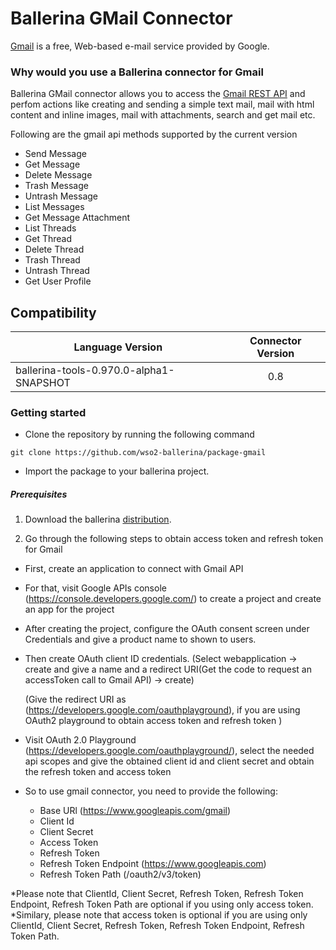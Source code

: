 # Ballerina GMail Connector

[Gmail](https://www.google.com/gmail/) is a free, Web-based e-mail service provided by Google.
### Why would you use a Ballerina connector for Gmail

Ballerina GMail connector allows you to access the [Gmail REST API](https://developers.google.com/gmail/api/v1/reference/) and perfom actions like creating and sending a simple text mail, mail
with html content and inline images, mail with attachments, search and get mail etc.

Following are the gmail api methods supported by the current version

* Send Message
* Get Message
* Delete Message
* Trash Message
* Untrash Message
* List Messages
* Get Message Attachment
* List Threads
* Get Thread
* Delete Thread
* Trash Thread
* Untrash Thread
* Get User Profile

## Compatibility
| Language Version        | Connector Version          |
| ------------- |:-------------:|
| ballerina-tools-0.970.0-alpha1-SNAPSHOT     | 0.8 | 

### Getting started

* Clone the repository by running the following command
```
git clone https://github.com/wso2-ballerina/package-gmail
```
* Import the package to your ballerina project.

##### Prerequisites
1. Download the ballerina [distribution](https://ballerinalang.org/downloads/).

2. Go through the following steps to obtain access token and refresh token for Gmail

* First, create an application to connect with Gmail API
* For that, visit Google APIs console (https://console.developers.google.com/) to create a project and create an app for the project
* After creating the project, configure the OAuth consent screen under Credentials and give a product name to shown to users.
* Then create OAuth client ID credentials. (Select webapplication -> create and give a name and a redirect URI(Get the code to request an accessToken call to Gmail API) -> create)

    (Give the redirect URI as (https://developers.google.com/oauthplayground), if you are using OAuth2 playground to obtain access token and refresh token )
* Visit OAuth 2.0 Playground (https://developers.google.com/oauthplayground/), select the needed api scopes and give the obtained client id and client secret and obtain the refresh token and access token 

* So to use gmail connector, you need to provide the following:
    * Base URl (https://www.googleapis.com/gmail)
    * Client Id
    * Client Secret
    * Access Token
    * Refresh Token
    * Refresh Token Endpoint (https://www.googleapis.com)
    * Refresh Token Path (/oauth2/v3/token)
    
*Please note that ClientId, Client Secret, Refresh Token, Refresh Token Endpoint, Refresh Token Path are optional if you using only access token.
*Similary, please note that access token is optional if you are using only ClientId, Client Secret, Refresh Token, Refresh Token Endpoint, Refresh Token Path.